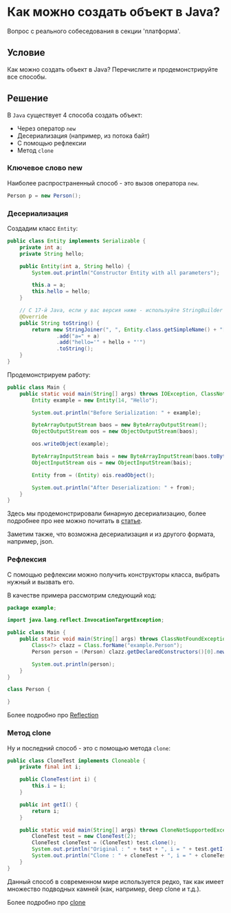 # Как можно создать объект в Java?

Вопрос с реального собеседования в секции 'платформа'.

## Условие

Как можно создать объект в Java? Перечислите и продемонстрируйте все способы.

## Решение

В `Java` существует 4 способа создать объект:

* Через оператор `new`
* Десериализация (например, из потока байт)
* С помощью рефлексии
* Метод `clone`

### Ключевое слово new

Наиболее распространенный способ - это вызов оператора `new`.

```java
Person p = new Person();
```

### Десериализация

Создадим класс `Entity`:

```java
public class Entity implements Serializable {
    private int a;
    private String hello;

    public Entity(int a, String hello) {
        System.out.println("Constructor Entity with all parameters");

        this.a = a;
        this.hello = hello;
    }

    // C 17-й Java, если у вас версия ниже - используйте StringBuilder
    @Override
    public String toString() {
        return new StringJoiner(", ", Entity.class.getSimpleName() + "[", "]")
                .add("a=" + a)
                .add("hello='" + hello + "'")
                .toString();
    }
}
```

Продемонстрируем работу:

```java
public class Main {
    public static void main(String[] args) throws IOException, ClassNotFoundException {
        Entity example = new Entity(14, "Hello");

        System.out.println("Before Serialization: " + example);

        ByteArrayOutputStream baos = new ByteArrayOutputStream();
        ObjectOutputStream oos = new ObjectOutputStream(baos);

        oos.writeObject(example);

        ByteArrayInputStream bais = new ByteArrayInputStream(baos.toByteArray());
        ObjectInputStream ois = new ObjectInputStream(bais);

        Entity from = (Entity) ois.readObject();

        System.out.println("After Deserialization: " + from);
    }
}
```

Здесь мы продемонстрировали бинарную десериализацию, более подробнее про нее можно почитать в [статье](../../../serialization/binary/binary.md).

Заметим также, что возможна десериализация и из другого формата, например, json.

### Рефлексия

С помощью рефлексии можно получить конструкторы класса, выбрать нужный и вызвать его.

В качестве примера рассмотрим следующий код:

```java
package example;

import java.lang.reflect.InvocationTargetException;

public class Main {
    public static void main(String[] args) throws ClassNotFoundException, InvocationTargetException, InstantiationException, IllegalAccessException {
        Class<?> clazz = Class.forName("example.Person");
        Person person = (Person) clazz.getDeclaredConstructors()[0].newInstance();

        System.out.println(person);
    }
}

class Person {

}
```

Более подробно про [Reflection](../../../jcore/reflection/)

### Метод clone

Ну и последний способ - это с помощью метода `clone`:

```java
public class CloneTest implements Cloneable {
    private final int i;

    public CloneTest(int i) {
        this.i = i;
    }

    public int getI() {
        return i;
    }

    public static void main(String[] args) throws CloneNotSupportedException {
        CloneTest test = new CloneTest(2);
        CloneTest cloneTest = (CloneTest) test.clone();
        System.out.println("Original : " + test + ", i = " + test.getI());
        System.out.println("Clone : " + cloneTest + ", i = " + cloneTest.getI());
    }
}
```

Данный способ в современном мире используется редко, так как имеет множество подводных камней (как, например, deep clone и т.д.).

Более подробно про [clone](../../../jcore/object/clone.md)
